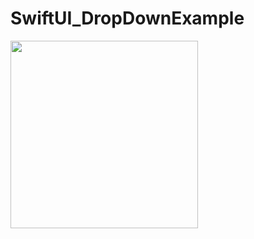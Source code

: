 # SwiftUI_DropDownExample

<img src="https://user-images.githubusercontent.com/6063541/226103124-ba7bf0b5-a7b6-4d1f-b821-d19e01f19de3.gif" width="300">
